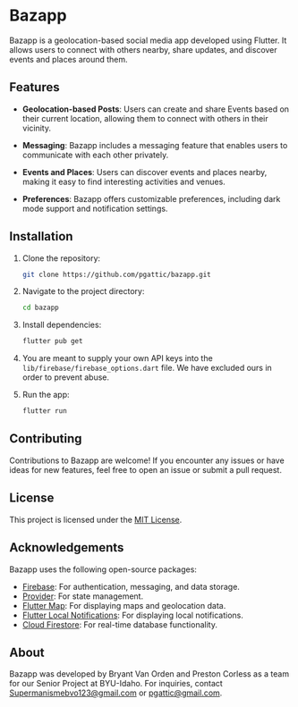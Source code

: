 # Bazapp

Bazapp is a geolocation-based social media app developed using Flutter. It allows users to connect with others nearby, share updates, and discover events and places around them.

## Features

- **Geolocation-based Posts**: Users can create and share Events based on their current location, allowing them to connect with others in their vicinity.
  
- **Messaging**: Bazapp includes a messaging feature that enables users to communicate with each other privately.
  
- **Events and Places**: Users can discover events and places nearby, making it easy to find interesting activities and venues.

- **Preferences**: Bazapp offers customizable preferences, including dark mode support and notification settings.

## Installation

1. Clone the repository:

   ```bash
   git clone https://github.com/pgattic/bazapp.git
   ```
2. Navigate to the project directory:
   ```bash
   cd bazapp
   ```
3. Install dependencies: 
   ```bash
   flutter pub get
   ```
4. You are meant to supply your own API keys into the `lib/firebase/firebase_options.dart` file. We have excluded ours in order to prevent abuse.
5. Run the app:
   ```bash
   flutter run
   ```

## Contributing

Contributions to Bazapp are welcome! If you encounter any issues or have ideas for new features, feel free to open an issue or submit a pull request.

## License

This project is licensed under the [MIT License](LICENSE).

## Acknowledgements

Bazapp uses the following open-source packages:

- [Firebase](https://firebase.google.com/): For authentication, messaging, and data storage.
- [Provider](https://pub.dev/packages/provider): For state management.
- [Flutter Map](https://pub.dev/packages/flutter_map): For displaying maps and geolocation data.
- [Flutter Local Notifications](https://pub.dev/packages/flutter_local_notifications): For displaying local notifications.
- [Cloud Firestore](https://pub.dev/packages/cloud_firestore): For real-time database functionality.

## About

Bazapp was developed by Bryant Van Orden and Preston Corless as a team for our Senior Project at BYU-Idaho. For inquiries, contact Supermanismebvo123@gmail.com or pgattic@gmail.com.

